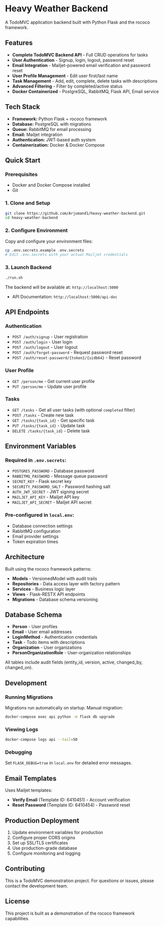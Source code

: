 # Heavy Weather Backend

A TodoMVC application backend built with Python Flask and the rococo framework.

## Features

- **Complete TodoMVC Backend API** - Full CRUD operations for tasks
- **User Authentication** - Signup, login, logout, password reset
- **Email Integration** - Mailjet-powered email verification and password reset
- **User Profile Management** - Edit user first/last name
- **Task Management** - Add, edit, complete, delete tasks with descriptions
- **Advanced Filtering** - Filter by completed/active status
- **Docker Containerized** - PostgreSQL, RabbitMQ, Flask API, Email service

## Tech Stack

- **Framework:** Python Flask + rococo framework
- **Database:** PostgreSQL with migrations
- **Queue:** RabbitMQ for email processing
- **Email:** Mailjet integration
- **Authentication:** JWT-based auth system
- **Containerization:** Docker & Docker Compose

## Quick Start

### Prerequisites
- Docker and Docker Compose installed
- Git

### 1. Clone and Setup
```bash
git clone https://github.com/Arjumand1/heavy-weather-backend.git
cd heavy-weather-backend
```

### 2. Configure Environment
Copy and configure your environment files:
```bash
cp .env.secrets.example .env.secrets
# Edit .env.secrets with your actual Mailjet credentials
```

### 3. Launch Backend
```bash
./run.sh
```

The backend will be available at: `http://localhost:5000`
- API Documentation: `http://localhost:5000/api-doc`

## API Endpoints

### Authentication
- `POST /auth/signup` - User registration
- `POST /auth/login` - User login  
- `POST /auth/logout` - User logout
- `POST /auth/forgot-password` - Request password reset
- `POST /auth/reset-password/{token}/{uidb64}` - Reset password

### User Profile
- `GET /person/me` - Get current user profile
- `PUT /person/me` - Update user profile

### Tasks
- `GET /tasks` - Get all user tasks (with optional `completed` filter)
- `POST /tasks` - Create new task
- `GET /tasks/{task_id}` - Get specific task
- `PUT /tasks/{task_id}` - Update task
- `DELETE /tasks/{task_id}` - Delete task

## Environment Variables

### Required in `.env.secrets`:
- `POSTGRES_PASSWORD` - Database password
- `RABBITMQ_PASSWORD` - Message queue password  
- `SECRET_KEY` - Flask secret key
- `SECURITY_PASSWORD_SALT` - Password hashing salt
- `AUTH_JWT_SECRET` - JWT signing secret
- `MAILJET_API_KEY` - Mailjet API key
- `MAILJET_API_SECRET` - Mailjet API secret

### Pre-configured in `local.env`:
- Database connection settings
- RabbitMQ configuration
- Email provider settings
- Token expiration times

## Architecture

Built using the rococo framework patterns:
- **Models** - VersionedModel with audit trails
- **Repositories** - Data access layer with factory pattern  
- **Services** - Business logic layer
- **Views** - Flask-RESTX API endpoints
- **Migrations** - Database schema versioning

## Database Schema

- **Person** - User profiles
- **Email** - User email addresses  
- **LoginMethod** - Authentication credentials
- **Task** - Todo items with descriptions
- **Organization** - User organizations
- **PersonOrganizationRole** - User-organization relationships

All tables include audit fields (entity_id, version, active, changed_by, changed_on).

## Development

### Running Migrations
Migrations run automatically on startup. Manual migration:
```bash
docker-compose exec api python -m flask db upgrade
```

### Viewing Logs
```bash
docker-compose logs api --tail=50
```

### Debugging
Set `FLASK_DEBUG=true` in `local.env` for detailed error messages.

## Email Templates

Uses Mailjet templates:
- **Verify Email** (Template ID: 6410451) - Account verification
- **Reset Password** (Template ID: 6410454) - Password reset

## Production Deployment

1. Update environment variables for production
2. Configure proper CORS origins
3. Set up SSL/TLS certificates
4. Use production-grade database
5. Configure monitoring and logging

## Contributing

This is a TodoMVC demonstration project. For questions or issues, please contact the development team.

## License

This project is built as a demonstration of the rococo framework capabilities.
